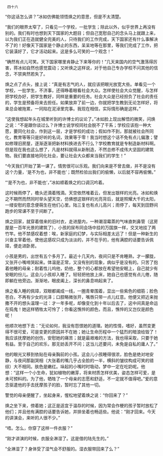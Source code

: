      四十六 

   “你这话怎么讲？”冰如仿佛能领悟焕之的意思，但是不太清楚。 

   “我们的眼界太窄了，只看见一个学校，一批学生；除此以外，似乎世界上再没有别的。我们有时也想到天下国家的大题目；但自己宽慰自己的念头马上就跟上来，以为我们正在造就健全完美的人，只待我们的工作完成，天下国家还有什么事解决不了的！好像天下国家是个静止的东西，呆呆地等在那里，等我们完成了工作，把它装潢好了，它才活动起来。这是多么可笑的一个观念！” 

   “确然有点儿可笑。天下国家哪里肯静止下来等你的！”几天来国内的空气激荡得厉害，蒋冰如自然也感觉震动；又听焕之这样说，对于他自己专办学校不问其他的信念，不禁爽然若失了。 

   焕之点了点头，接上说：“真是有志气的人，就应该把眼光放宽大些。单看见一个学校，一批学生，不济事，还得睁着眼看社会大众。怎样使社会大众觉醒，与怎样把学校办好，把学生教好，同样是重要的任务。社会大众是已经担负了社会的责任的，学生是预备将来去担任。如果放弃了前一边，你就把学生教到无论怎样好，将来总会被拖累，一同陷在泥淖里完事。我现在相信，实际情形确是这样。” 

   “这使我想起年头在城里听到的许博士的议论了。”冰如脸上现出解悟的微笑，问焕之说：“不是跟你谈过么？许博士说学校同社会脱不了干系；学校应该抱一种大愿，要同化社会，作到这一层，才是学校的成功；假如作不到，那就被社会所同化，教育等等只是好听的名词，效果等于零！我当时想这个话不免有点儿偏激；譬如修理旧房屋，逐渐逐渐把新材料换进去不行么？学校教育就是专制造新材料啊。但是现在我也这么想了，凡是材料就得从新制造，不然总修不成伟大坚固的建筑物。我们要直接地同化社会，要让社会大众都来当我们的学生！” 

   “今天我们开始了第一课了。情势很可以乐观。我们向来是不曾去做，并不是没有这个力量，‘是不为也，非不能也’；既然检验出我们的偷懒，以后就不容再偷懒。” 

   “‘是不为也，非不能也’，”冰如顺着焕之的口调沉吟着。 

   这时候雨停了，檐头还滴着残滴。天空依然堆着云，但发出银样的光亮。冰如和焕之不期然而然同时举头望天空，仿佛想这银样的光亮背后，就是照耀大千的太阳，一缕安慰的意念便萌生在他们心里。陆三复也有点儿高兴；雨停了，每天到田野间跑步的常课不至于间断了。 

   焕之回家，就穿着借来的旧衬衣，走进屋内，一种潮湿霉蒸的气味直刺鼻管（这房屋是一百年光景的建筑了），小孩的尿布同会场中挂的万国旗一样，交叉地挂了两竹竿。他不禁感叹着想：唉，新家庭的幻梦，与实际相差太远了！但是一种新生的兴奋主宰着他，使他这感叹只成为淡淡的，并不在乎的，他有满腔的话要告诉佩璋，便走进卧房。 

   小孩是男的，出世有五个多月了。最近十几天内，夜间只是不肯睡熟，才一朦胧，又张开小嘴啼哭起来。体温是正常，又没有别的现象，病似乎是没有的。只苦了抱着他睡的母亲；耐着性儿呜他，奶他，整个的心都放在希望他安眠上，自己就少有安眠的份儿。这会儿小孩却入睡了。轻轻把他放上床，她自己也感觉有点儿倦，随即躺在他旁边。渐渐地，眼皮阖上，深长的鼻息响起来了。 

   焕之看入睡的佩璋，双眼都阖成一线，一圈青晕围着，显出一些紫色的细筋；脸色苍白，不再有少女的光泽；口腔略微张开，嘴唇只带一点儿红意。他便又把近来抛撒不开的想头温理一过：才一年多呢，却像变化到十年以后去了，这中间真是命运在捣鬼！她这样牺牲太可怜了；你看这憔悴的颜色，而且，憔悴的又岂仅是颜色呢！ 

   他顺次地想下去：“无论如何，我没有怨恨她的道理。她的性情，嗜好，虽然变更得不很可爱，可是变更的原因并不在她；她让生命历程中一个猛烈的暗浪给毁了！我应该抚摩她的创伤，安慰她的痛苦；就是最艰难的方法，我也得采取，只要于她有益。至于自己的欢乐，那无妨丢开不问；这当儿还要问，未免是自私的庸人了。” 

   他的眼光又移到依贴在母亲胸前的小孩。这会儿小孩睡得很浓，脸色是绝对地安静，与夜间那副哭相（大张着的嘴几乎占全脸的一半，横斜的皱纹构成可笑的错综）大不相同。肤色是嫩红。垛起的小嘴时时吸动，梦中一定在吃奶呢。他想：“这样一个小生命，犹如植物的嫩芽，将来材质怎样优美，姿态怎样可爱，是未可预料的。为了他，牺牲了一个母亲的志愿和舒适，不一定就不值得吧。”爱的意念驱遣他的手去抚摩孩子的脸，暂时忘了其他一切。 

   警觉的母亲便醒了，坐起身来，惺松地望着焕之说：“你回来了？” 

   焕之坐下来，傍着她；这正是适宜于温存的时候，因为常会作梗的孩子暂时放松了他们；并且他有满腔的话要告诉她，并排坐着也畅适些。他说：“刚才回来。今天的讲演会，来听的人很不少。” 

   “唔。怎么，你穿了这样一件衣服？” 

   “刚才讲演的时候，衣服全淋湿了。这是借的陆先生的。” 

   “全淋湿了？身体受了湿气会不舒服的。湿衣服带回来了么？” 

